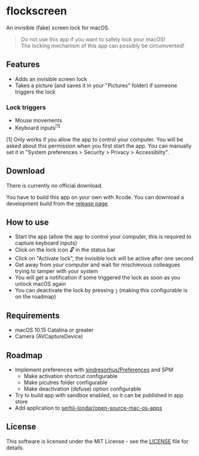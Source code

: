 #  flockscreen

An invisible (fake) screen lock for macOS.

> Do not use this app if you want to safely lock your macOS!   
  The locking mechanism of this app can possibly be circumvented!

## Features

* Adds an invisible screen lock
* Takes a picture (and saves it in your "Pictures" folder) if someone triggers the lock

### Lock triggers

* Mouse movements
* Keyboard inputs<sup>[1]</sup>

[1] Only works if you allow the app to control your computer. 
You will be asked about this permission when you first start the app. 
You can manually set it in "System preferences > Security > Privacy > Accessiblity".

## Download

There is currently no official download.

You have to build this app on your own with Xcode. You can download a development build from the [release page](https://github.com/jaylinski/flockscreen/releases).

## How to use

* Start the app (allow the app to control your computer, this is required to capture keyboard inputs)
* Click on the lock icon 🔓 in the status bar
* Click on "Activate lock", the invisible lock will be active after one second
* Get away from your computer and wait for mischievous colleagues trying to tamper with your system
* You will get a notification if some triggered the lock as soon as you unlock macOS again
* You can deactivate the lock by pressing `j` (making this configurable is on the roadmap)

## Requirements

* macOS 10.15 Catalina or greater
* Camera (AVCaptureDevice)

## Roadmap

* Implement preferences with [sindresorhus/Preferences](https://github.com/sindresorhus/Preferences) and SPM
  * Make activation shortcut configurable
  * Make picutres folder configurable
  * Make deactivation (defuse) option configurable
* Try to build app with sandbox enabled, so it can be published in app store
* Add application to [serhii-londar/open-source-mac-os-apps](https://github.com/serhii-londar/open-source-mac-os-apps)


## License

This software is licensed under the MIT License - see the [LICENSE](https://github.com/jaylinski/flockscreen/blob/master/LICENSE) file for details.
